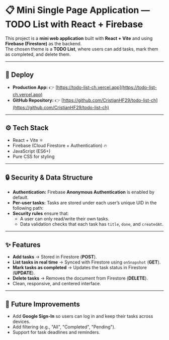 # 📋 Mini Single Page Application — TODO List with React + Firebase

This project is a **mini web application** built with **React + Vite** and using **Firebase (Firestore)** as the backend.  
The chosen theme is a **TODO List**, where users can add tasks, mark them as completed, and delete them.

---

## 🚀 Deploy
- **Production App:** 👉 [https://todo-list-ch.vercel.app](https://todo-list-ch.vercel.app)  
- **GitHub Repository:** 👉 [https://github.com/CristianHF29/todo-list-ch](https://github.com/CristianHF29/todo-list-ch)

---

## ⚙️ Tech Stack
- React + Vite ⚛️
- Firebase (Cloud Firestore + Authentication) 🔥
- JavaScript (ES6+)
- Pure CSS for styling

---

## 🔒 Security & Data Structure
- **Authentication:** Firebase **Anonymous Authentication** is enabled by default.  
- **Per-user tasks:** Tasks are stored under each user’s unique UID in the following path:
- **Security rules** ensure that:
  - A user can only read/write their own tasks.
  - Data validation checks that each task has `title`, `done`, and `createdAt`.

---

## ✨ Features
- **Add tasks** → Stored in Firestore (**POST**).
- **List tasks in real time** → Synced with Firestore using `onSnapshot` (**GET**).
- **Mark tasks as completed** → Updates the task status in Firestore (**UPDATE**).
- **Delete tasks** → Removes the document from Firestore (**DELETE**).
- Clean, responsive, and centered interface.

---

## 📂 Future Improvements
- Add **Google Sign-In** so users can log in and keep their tasks across devices.
- Add filtering (e.g., "All", "Completed", "Pending").
- Support for task deadlines and reminders.
